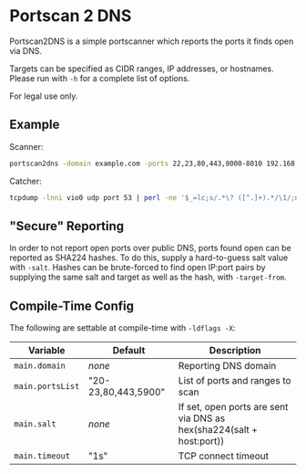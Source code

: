 Portscan 2 DNS
==============

Portscan2DNS is a simple portscanner which reports the ports it finds open via
DNS.

Targets can be specified as CIDR ranges, IP addresses, or hostnames.  Please
run with `-h` for a complete list of options.

For legal use only.

Example
-------
Scanner:
```bash
portscan2dns -domain example.com -ports 22,23,80,443,8000-8010 192.168.1.1 192.168.1.35 192.168.1.36 192.168.1.37
```

Catcher:
```bash
tcpdump -lnni vio0 udp port 53 | perl -ne '$_=lc;s/.*\? ([^.]+).*/\1/;next if$a{$_};$a{$_}=1;s/-/./g;s/p/:/;print'
```

"Secure" Reporting
------------------
In order to not report open ports over public DNS, ports found open can be
reported as SHA224 hashes.  To do this, supply a hard-to-guess salt value
with `-salt`.  Hashes can be brute-forced to find open IP:port pairs by
supplying the same salt and target as well as the hash, with `-target-from`.

Compile-Time Config
-------------------
The following are settable at compile-time with `-ldflags -X`:

Variable         | Default             | Description
-----------------|---------------------|-
`main.domain`    | _none_              | Reporting DNS domain
`main.portsList` | "20-23,80,443,5900" | List of ports and ranges to scan
`main.salt`      | _none_              | If set, open ports are sent via DNS as hex(sha224(salt + host:port))
`main.timeout`   | "1s"                | TCP connect timeout
